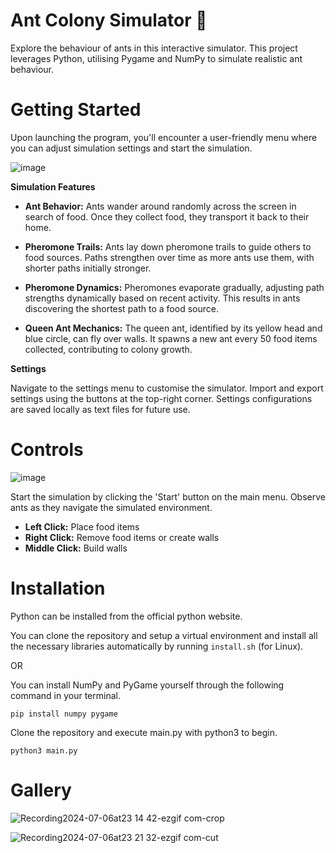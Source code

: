 # Ant Colony Simulator 🐜
Explore the behaviour of ants in this interactive simulator. This project leverages Python, utilising Pygame and NumPy to simulate realistic ant behaviour.

# Getting Started

Upon launching the program, you'll encounter a user-friendly menu where you can adjust simulation settings and start the simulation.

![image](https://github.com/01m1/Ant-Colony-Simulator-With-Python/assets/69215780/aa911744-6f89-41f2-8b5b-d5e6f3284e5b)

**Simulation Features**

* **Ant Behavior:** Ants wander around randomly across the screen in search of food. Once they collect food, they transport it back to their home.

* **Pheromone Trails:** Ants lay down pheromone trails to guide others to food sources. Paths strengthen over time as more ants use them, with shorter paths initially stronger.

* **Pheromone Dynamics:** Pheromones evaporate gradually, adjusting path strengths dynamically based on recent activity. This results in ants discovering the shortest path to a food source.

* **Queen Ant Mechanics:** The queen ant, identified by its yellow head and blue circle, can fly over walls. It spawns a new ant every 50 food items collected, contributing to colony growth.

**Settings**

Navigate to the settings menu to customise the simulator. Import and export settings using the buttons at the top-right corner. Settings configurations are saved locally as text files for future use.

# Controls

![image](https://github.com/01m1/Ant-Colony-Simulator-With-Python/assets/69215780/3ee67223-45e4-4979-b63d-4f48f3f9a6eb)

Start the simulation by clicking the 'Start' button on the main menu. Observe ants as they navigate the simulated environment.

* **Left Click:** Place food items
* **Right Click:** Remove food items or create walls
* **Middle Click:** Build walls

# Installation

Python can be installed from the official python website.

You can clone the repository and setup a virtual environment and install all the necessary libraries automatically by running `install.sh` (for Linux).

OR

You can install NumPy and PyGame yourself through the following command in your terminal.

`pip install numpy pygame`

Clone the repository and execute main.py with python3 to begin.

`python3 main.py`

# Gallery

![Recording2024-07-06at23 14 42-ezgif com-crop](https://github.com/01m1/Ant-Colony-Simulator-With-Python/assets/69215780/a74a560c-bfbd-42c3-ab24-e622ef978e9a)

![Recording2024-07-06at23 21 32-ezgif com-cut](https://github.com/01m1/Ant-Colony-Simulator-With-Python/assets/69215780/8133ef33-66db-4757-ad2a-77d6341c738f)
